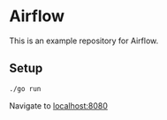 # Airflow
This is an example repository for Airflow.

## Setup
```bash
./go run
```
Navigate to [localhost:8080](http://localhost:8080)